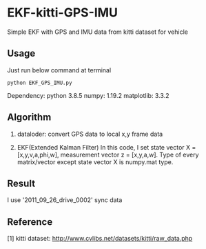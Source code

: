 # EKF-kitti-GPS-IMU
Simple EKF with GPS and IMU data from kitti dataset for vehicle

## Usage
Just run below command at terminal
```
python EKF_GPS_IMU.py
```
Dependency: 
python 3.8.5
numpy: 1.19.2
matplotlib: 3.3.2

## Algorithm
1. dataloder: convert GPS data to local x,y frame data

2. EKF(Extended Kalman Filter)
In this code, I set state vector X = [x,y,v,a,phi,w], measurement vector z = [x,y,a,w]. Type of every matrix/vector except state vector X is numpy.mat type.

## Result
I use '2011_09_26_drive_0002' sync data

## Reference
[1] kitti dataset: http://www.cvlibs.net/datasets/kitti/raw_data.php
